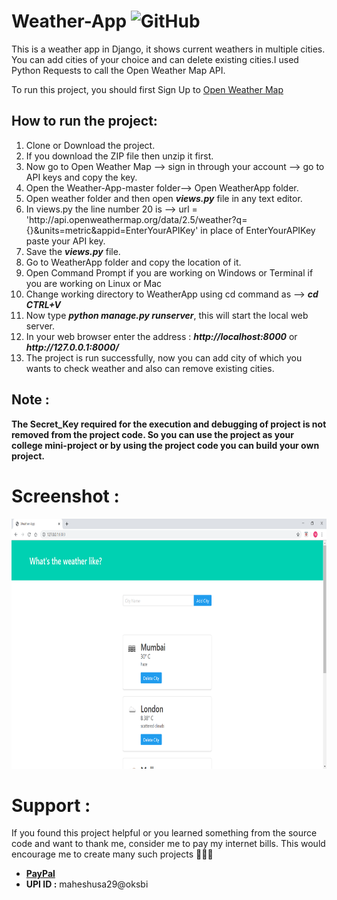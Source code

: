 # Weather-App  <img alt="GitHub" src="https://img.shields.io/github/license/smahesh29/Weather-App">

This is a weather app in Django, it shows current weathers in multiple cities. You can add cities of your choice and can delete existing cities.I used Python Requests to call the Open Weather Map API.

To run this project, you should first Sign Up to <a href = https://openweathermap.org/>Open Weather Map</a>

<h2>How to run the project:</h2>
<ol>
    <li>Clone or Download the project.</li>
    <li>If you download the ZIP file then unzip it first.</li>
    <li>Now go to Open Weather Map --> sign in through your account --> go to API keys and copy the key.</li>
    <li>Open the Weather-App-master folder--> Open WeatherApp folder.</li>
    <li>Open weather folder and then open <i><b>views.py</b></i> file in any text editor.</li>
    <li>In views.py the line number 20 is -->   url = 'http://api.openweathermap.org/data/2.5/weather?q={}&units=metric&appid=EnterYourAPIKey' in place of EnterYourAPIKey paste your API key.</li>
    <li>Save the <i><b>views.py</b></i> file.</li>
    <li>Go to WeatherApp folder and copy the location of it.</li>
    <li>Open Command Prompt if you are working on Windows or Terminal if you are working on Linux or Mac</li>
    <li>Change working directory to WeatherApp using cd command as --> <i><b>cd CTRL+V</b></i></li>
    <li>Now type <i><b>python manage.py runserver</b></i>, this will start the local web server.</li>
    <li>In your web browser enter the address : <i><b>http://localhost:8000</b></i> or <i><b>http://127.0.0.1:8000/</b></i></li>
    <li>The project is run successfully, now you can add city of which you wants to check weather and also can remove existing cities.</li>
</ol>

<h2>Note :</h2>

<b>The Secret_Key required for the execution and debugging of project is not removed from the project code. So you can use the project as your college mini-project or by using the project code you can build your own project.</b>

# Screenshot :

<img src="Screenshots/Weather App - Google Chrome 03-12-2019 19_55_54.png" height = 400 width = 800>

# Support :
If you found this project helpful or you learned something from the source code and want to thank me, consider me to pay my internet bills. This would encourage me to create many such projects 👨🏻‍💻
<ul>
    <li><a href="https://www.paypal.me/smahesh29"><b>PayPal</b></a></li>
    <li><b>UPI ID :</b> maheshusa29@oksbi</li>
</ul>
